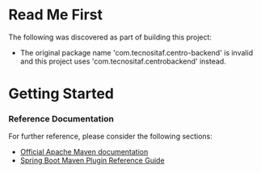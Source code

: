 # Read Me First
The following was discovered as part of building this project:

* The original package name 'com.tecnositaf.centro-backend' is invalid and this project uses 'com.tecnositaf.centrobackend' instead.

# Getting Started

### Reference Documentation
For further reference, please consider the following sections:

* [Official Apache Maven documentation](https://maven.apache.org/guides/index.html)
* [Spring Boot Maven Plugin Reference Guide](https://docs.spring.io/spring-boot/docs/2.2.3.RELEASE/maven-plugin/)

